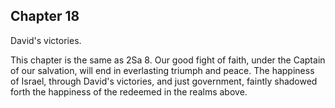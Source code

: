 ## Chapter 18

David's victories.

This chapter is the same as 2Sa 8. Our good fight of faith, under the Captain of our salvation, will end in everlasting triumph and peace. The happiness of Israel, through David's victories, and just government, faintly shadowed forth the happiness of the redeemed in the realms above.


